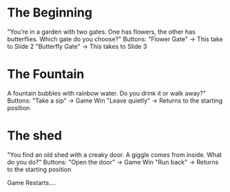 #  The Beginning
"You’re in a garden with two gates. One has flowers, the other has butterflies. Which gate do you choose?"
Buttons:
"Flower Gate" → This take to Slide 2
"Butterfly Gate" → This takes to Slide 3

# The Fountain
A fountain bubbles with rainbow water. Do you drink it or walk away?"
Buttons:
"Take a sip" → Game Win 
"Leave quietly" → Returns to the starting position

# The shed
"You find an old shed with a creaky door. A giggle comes from inside. What do you do?"
Buttons:
 "Open the door" → Game Win 
 "Run back" → Returns to the starting position

Game Restarts....